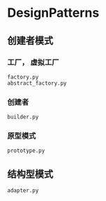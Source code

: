 # DesignPatterns

## 创建者模式
### 工厂， 虚拟工厂
    factory.py
    abstract_factory.py

### 创建者
    builder.py
### 原型模式 
    prototype.py

## 结构型模式
    adapter.py
    